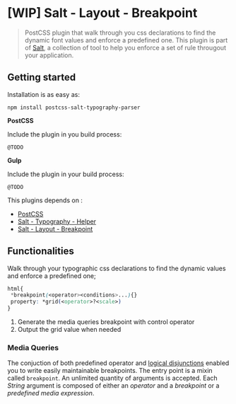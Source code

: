 # [WIP] Salt - Layout - Breakpoint

> PostCSS plugin that walk through you css declarations to find the dynamic font values and enforce a predefined one. This plugin is part of [Salt](https://github.com/alexandremasy/salt), a collection of tool to help you enforce a set of rule througout your application.



## Getting started

Installation is as easy as:

```shell
npm install postcss-salt-typography-parser
```



**PostCSS**

Include the plugin in you build process:

```
@TODO

```

**Gulp**

Include the plugin in your build process:

```
@TODO
```



This plugins depends on :

- [PostCSS](https://github.com/postcss/postcss)
- [Salt - Typography - Helper](https://github.com/alexandremasy/postcss-salt-typography-helper)
- [Salt - Layout - Breakpoint](https://github.com/alexandremasy/postcss-salt-layout-breakpoint)





## Functionalities

Walk through your typographic css declarations to find the dynamic values and enforce a predefined one;

 ```css
html{
  *breakpoint(<operator><conditions>...){}
  property: *grid(<operator>?<scale>)
}
 ```



1. Generate the media queries breakpoint with control operator
2. Output the grid value when needed



### Media Queries

The conjuction of both predefined operator and [logical disjunctions](https://en.wikipedia.org/wiki/Logical_disjunction) enabled you to write easily maintainable breakpoints. The entry point is a mixin called `breakpoint`. An unlimited quantity of arguments is accepted. Each *String* argument is composed of either an *operator* and a *breakpoint* or a *predefined media expression*. 